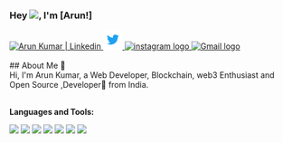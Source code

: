 
### Hey <img src="https://github.com/TheDudeThatCode/TheDudeThatCode/blob/master/Assets/Hi.gif"  width="23px">, I'm [Arun!]
 
 
<a href="https://www.linkedin.com/in/arun-kumar-cs/">
  <img src="https://github.com/TheDudeThatCode/TheDudeThatCode/blob/master/Assets/Linkedin.svg" alt="Arun Kumar | Linkedin" width="34px">
</a>
<a href="https://twitter.com/arunstwt">
  <img src="https://raw.githubusercontent.com/Delta456/Delta456/master/img/twitter.png" alt="twitter logo" width="34">
</a>

<a href="https://www.instagram.com/arun01_kumar/">
<img src="https://github.com/TheDudeThatCode/TheDudeThatCode/blob/master/Assets/Instagram.svg" alt="instagram logo" width="34px"> 
</a>
 
<a href="mailto:arun9650@gmail.com">
  <img src="https://github.com/TheDudeThatCode/TheDudeThatCode/blob/master/Assets/Gmail.svg" alt="Gmail logo" width="38px" >
</a>
</br>
<br>
## About Me 🚀
<br>
Hi, I'm Arun Kumar, a Web Developer, Blockchain, web3  Enthusiast and Open Source ,Developer🚀 from India.</br>
<br>


**Languages and Tools:**

<code><img src="https://img.icons8.com/color/80/000000/java-coffee-cup-logo--v1.png"/></code>
<code><img src="https://img.icons8.com/color/80/000000/git.png"/></code>
<code><img src="https://img.icons8.com/color/75/000000/html-5.png"/></code>
<code><img src="https://img.icons8.com/color/75/000000/css3.png"/></code>
<code><img src="https://img.icons8.com/color/75/000000/javascript--v1.png"/></code>
<code><img src="https://docs.soliditylang.org/en/v0.8.12/_static/logo.svg" width="100px"></code>
<code><img src="https://img.icons8.com/external-filled-outline-wichaiwi/64/000000/external-blockchain-technologies-disruption-filled-outline-wichaiwi.png"/></code>
